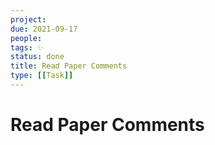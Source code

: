 ```yaml
---
project:
due: 2021-09-17
people:
tags: ✨
status: done
title: Read Paper Comments
type: [[Task]]
---
```


# Read Paper Comments